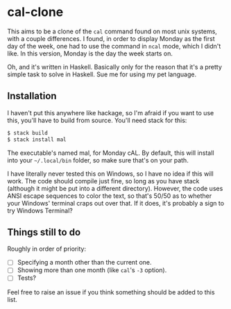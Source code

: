 # cal-clone

This aims to be a clone of the `cal` command found on most unix systems, with a
couple differences. I found, in order to display Monday as the first day of the
week, one had to use the command in `ncal` mode, which I didn't like. In this
version, Monday is the day the week starts on.

Oh, and it's written in Haskell. Basically only for the reason that it's a
pretty simple task to solve in Haskell. Sue me for using my pet language.

## Installation

I haven't put this anywhere like hackage, so I'm afraid if you want to use this,
you'll have to build from source. You'll need stack for this:

```sh
$ stack build
$ stack install mal
```

The executable's named mal, for Monday cAL. By default, this will install into
your `~/.local/bin` folder, so make sure that's on your path.

I have literally never tested this on Windows, so I have no idea if this will
work. The code should compile just fine, so long as you have stack (although it
might be put into a different directory). However, the code uses ANSI escape
sequences to color the text, so that's 50/50 as to whether your Windows'
terminal craps out over that. If it does, it's probably a sign to try Windows
Terminal?

## Things still to do

Roughly in order of priority:

- [ ] Specifying a month other than the current one.
- [ ] Showing more than one month (like `cal`'s `-3` option).
- [ ] Tests?

Feel free to raise an issue if you think something should be added to this list.
